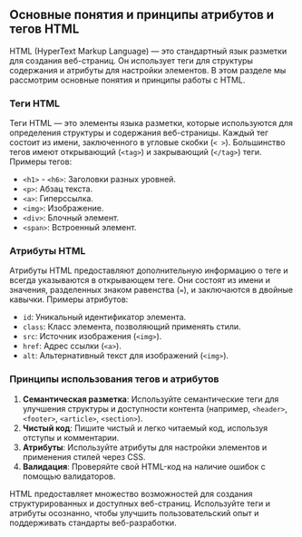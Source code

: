## Основные понятия и принципы атрибутов и тегов HTML

HTML (HyperText Markup Language) — это стандартный язык разметки для создания веб-страниц. Он использует теги для структуры содержания и атрибуты для настройки элементов. В этом разделе мы рассмотрим основные понятия и принципы работы с HTML.

### Теги HTML

Теги HTML — это элементы языка разметки, которые используются для определения структуры и содержания веб-страницы. Каждый тег состоит из имени, заключенного в угловые скобки (`< >`). Большинство тегов имеют открывающий (`<tag>`) и закрывающий (`</tag>`) теги. Примеры тегов:

- `<h1>` - `<h6>`: Заголовки разных уровней.
- `<p>`: Абзац текста.
- `<a>`: Гиперссылка.
- `<img>`: Изображение.
- `<div>`: Блочный элемент.
- `<span>`: Встроенный элемент.

### Атрибуты HTML

Атрибуты HTML предоставляют дополнительную информацию о теге и всегда указываются в открывающем теге. Они состоят из имени и значения, разделенных знаком равенства (`=`), и заключаются в двойные кавычки. Примеры атрибутов:

- `id`: Уникальный идентификатор элемента.
- `class`: Класс элемента, позволяющий применять стили.
- `src`: Источник изображения (`<img>`).
- `href`: Адрес ссылки (`<a>`).
- `alt`: Альтернативный текст для изображений (`<img>`).

### Принципы использования тегов и атрибутов

1. **Семантическая разметка**: Используйте семантические теги для улучшения структуры и доступности контента (например, `<header>`, `<footer>`, `<article>`, `<section>`).
2. **Чистый код**: Пишите чистый и легко читаемый код, используя отступы и комментарии.
3. **Атрибуты**: Используйте атрибуты для настройки элементов и применения стилей через CSS.
4. **Валидация**: Проверяйте свой HTML-код на наличие ошибок с помощью валидаторов.

HTML предоставляет множество возможностей для создания структурированных и доступных веб-страниц. Используйте теги и атрибуты осознанно, чтобы улучшить пользовательский опыт и поддерживать стандарты веб-разработки.
